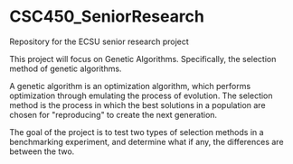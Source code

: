 # CSC450_SeniorResearch
Repository for the ECSU senior research project 

This project will focus on Genetic Algorithms. Specifically, the selection method of genetic algorithms.

A genetic algorithm is an optimization algorithm, which performs optimization through emulating the process of evolution. 
The selection method is the process in which the best solutions in a population are chosen for "reproducing" to create the next generation.

The goal of the project is to test two types of selection methods in a benchmarking experiment, and determine what if any, the differences are between the two.
